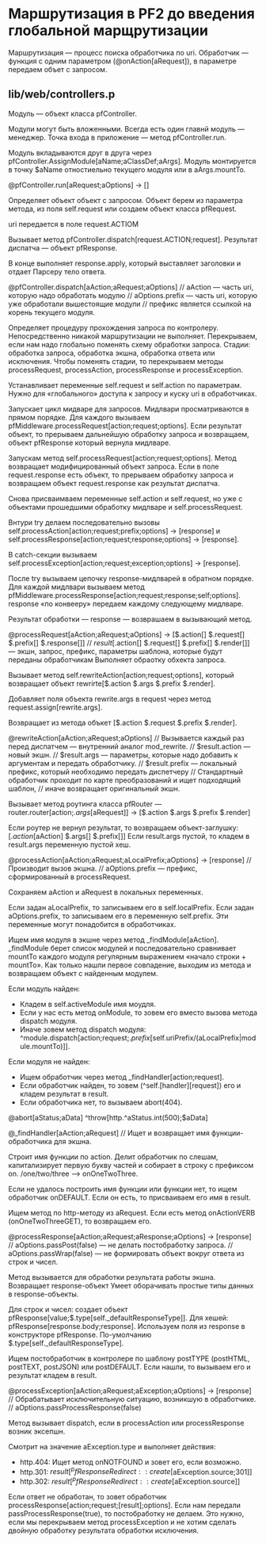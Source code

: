 Маршрутизация в PF2 до введения глобальной марщрутизации
========================================================

Маршрутизация — процесс поиска обработчика по uri.
Обработчик — функция с одним параметром (@onAction[aRequest]), в параметре передаем объет с запросом.

lib/web/controllers.p
---------------------

Модуль — объект класса pfController.

Модули могут быть вложенными. Всегда есть один главнй модуль — менеджер. Точка входа в приложение — метод pfController.run.

Модуль вкладываются друг в друга через pfController.AssignModule[aName;aClassDef;aArgs].
Модуль монтируется в точку $aName отностиельно текущего модуля или в aArgs.mountTo.


@pfController.run[aRequest;aOptions] -> []

  Определяет объект объект с запросом. Объект берем из параметра метода, из поля self.request или создаем объект класса pfRequest.

  uri передается в поле request.ACTIOM

  Вызывает метод pfController.dispatch[request.ACTION;request].
  Результат диспатча — объект pfResponse.

  В конце выполняет response.apply, который выставляет заголовки и отдает Парсеру тело ответа.


@pfController.dispatch[aAction;aRequest;aOptions]
// aAction — часть uri, которую надо обработать модулю
// aOptions.prefix — часть uri, которую уже обработали вышестоящие модули
//                   префикс является ссылкой на корень текущего модуля.

  Определяет процедуру прохождения запроса по контролеру. Непосредственно никакой маршрутизации не выполняет. Перекрываем, если нам надо глобально поменять схему обработки запроса. Стадии: обработка запроса, обработка экшна, обработка ответа или исключения. Чтобы поменять стадии, то перекрываем методы processRequest, processAction, processResponse и processException.

  Устанавливает переменные self.request и self.action по параметрам. Нужно для «глобального» доступа к запросу и куску uri в обработчиках.

  Запускает цикл мидваре для запросов. Мидлвари просматриваются в прямом порядке. Для каждого вызываем pfMiddleware.processRequest[action;request;options]. Если результат объект, то прерываем дальнейшую обработку запроса и возвращаем, объект pfResponse который вернула мидлваре.

  Запускам метод self.processRequest[action;request;options]. Метод возвращает модифицированный объект запроса. Если в поле request.response есть объект, то прерываем обработку запроса и возвращаем объект request.response как результат диспатча.

  Снова присваимваем переменные self.action и self.request, но уже с объектами прошедшими обработку мидлваре и self.processRequest.

  Внтури try делаем последовательно вызовы self.processAction[action;request;prefix;options] -> [response] и self.processResponse[action;request;response;options] -> [response].

  В catch-секции вызываем self.processException[action;request;exception;options] -> [response].

  После try вызываем цепочку response-мидлварей в обратном порядке. Для каждой мидлвари вызываем метод pfMiddleware.processResponse[action;request;response;self;options]. response «по конвееру» передаем каждому следующему мидлваре.

  Результат обработки — response — возврашаем в вызывающий метод.


@processRequest[aAction;aRequest;aOptions] -> [$.action[] $.request[] $.prefix[] $.response[]]
// $result[$.action[] $.request[] $.prefix[] $.render[]] — экшн, запрос, префикс, параметры шаблона, которые будут переданы обработчикам
  Выполняет обраотку обхекта запроса.

  Вызывает метод self.rewriteAction[action;request;options], который возвращает объект rewrirte[$.action $.args $.prefix $.render].

  Добавляет поля объекта rewrite.args в request через метод request.assign[rewrite.args].

  Возвращает из метода объкет [$.action $.request $.prefix $.render].

@rewriteAction[aAction;aRequest;aOptions]
// Вызывается каждый раз перед диспатчем — внутренний аналог mod_rewrite.
// $result.action — новый экшн.
// $result.args — параметры, которые надо добавить к аргументам и передать обработчику.
// $result.prefix — локальный префикс, который необходимо передать диспетчеру
// Стандартный обработчик проходит по карте преобразований и ищет подходящий шаблон,
// иначе возвращает оригинальный экшн.

  Вызывает метод роутинга класса pfRouter — router.router[action;$.args[$aRequest]] -> [$.action $.args $.prefix $.render]

  Если роутер не вернул результат, то возвращаем объект-заглушку: [$.action[$aAction] $.args[] $.prefix[]]
  Если result.args пустой, то кладем в result.args переменную пустой хеш.

@processAction[aAction;aRequest;aLocalPrefix;aOptions] -> [response]
// Производит вызов экшна.
// aOptions.prefix — префикс, сформированный в processRequest.

  Сохраняем aAction и aRequest в локальных переменных.

  Если задан aLocalPrefix, то записываем его в self.localPrefix. Если задан aOptions.prefix, то записываем его в переменную self.prefix. Эти переменные могут понадобится в обработчиках.

  Ищем имя модуля в экшне через метод _findModule[aAction]. _findModule берет список модулей и последовательно сравнивает mountTo каждого модуля регулярным выражением «начало строки + mountTo». Как только нашли первое совпадение, выходим из метода и возвращаем объект с найденным модулем.

  Если модуль найден:
  * Кладем в self.activeModule имя моудля.
  * Если у нас есть метод onModule, то зовем его вместо вызова метода dispatch модуля.
  * Иначе зовем метод dispatch модуля: ^module.dispatch[action;request;$.prefix[$self.uriPrefix/(aLocalPrefix|module.mountTo)]].

  Если модуля не найден:
  * Ищем обработчик через метод _findHandler[action;request].
  * Если обработчик найден, то зовем (^self.[handler][request]) его и кладем результат в result.
  * Если обработчика нет, то вызываем abort(404).

@abort[aStatus;aData]
  ^throw[http.^aStatus.int(500);$aData]

@_findHandler[aAction;aRequest]
// Ищет и возвращает имя функции-обработчика для экшна.

  Строит имя функции по action. Делит обработчик по слешам, капитализирует первую букву частей и собирает в строку с префиксом on. /one/two/three —> onOneTwoThree.

  Если не удалось построить имя функции или функции нет, то ищем обработчик onDEFAULT. Если он есть, то присваиваем его имя в result.

  Ищем метод по http-методу из aRequest. Если есть метод onActionVERB (onOneTwoThreeGET), то возвращаем его.


@processResponse[aAction;aRequest;aResponse;aOptions] -> [response]
// aOptions.passPost(false) — не делать постобработку запроса.
// aOptions.passWrap(false) — не формировать объект вокруг ответа из строк и чисел.

  Метод вызывается для обработки результата работы экшна. Возвращает response-объект Умеет оборачивать простые типы данных в response-объекты.

  Для строк и чисел: создает объект pfResponse[value;$.type[self._defaultResponseType]].
  Для хешей: pfResponse[response.body;response]. Используем поля из response в конструкторе pfResponse. По-умолчанию $.type[self._defaultResponseType].

  Ищем постобработчик в контролере по шаблону postTYPE (postHTML, postTEXT, postJSON) или postDEFAULT. Если нашли, то вызываем его и результат кладем в result.


@processException[aAction;aRequest;aException;aOptions] -> [response]
// Обрабатывает исключительную ситуацию, возникшую в обработчике.
// aOptions.passProcessResponse(false)

  Метод вызывает dispatch, если в processAction или processResponse возник эксепшн.

  Смотрит на значение aException.type и выполняет действия:
  * http.404: Ищет метод onNOTFOUND и зовет его, если возможно.
  * http.301: $result[^pfResponseRedirect::create[$aException.source;301]]
  * http.302: $result[^pfResponseRedirect::create[$aException.source]]

  Если ответ не обработан, то зовет обработчик processResponse[action;request;[result];options].
  Если нам передали passProcessResponse(true), то постобработку не делаем. Это нужно, если мы перекрываем метод processException и не хотим сделать двойную обработку результата обработки исключения.





